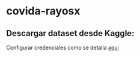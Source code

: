 # covida-rayosx

## Descargar dataset desde Kaggle:

Configurar credenciales como se detalla [aquí](https://github.com/Kaggle/kaggle-api)